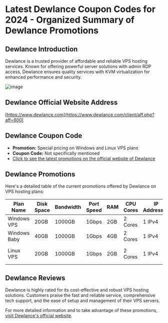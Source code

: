 # Latest Dewlance Coupon Codes for 2024 - Organized Summary of Dewlance Promotions

## Dewlance Introduction
Dewlance is a trusted provider of affordable and reliable VPS hosting services. Known for offering powerful server solutions with admin RDP access, Dewlance ensures quality services with KVM virtualization for enhanced performance and security.

![image](https://github.com/lbloomberg65/Dewlance/assets/167662137/f537b5d0-4352-4cbb-b8bf-15d5846055b7)

## Dewlance Official Website Address
[https://www.dewlance.com](https://www.dewlance.com/client/aff.php?aff=600)

## Dewlance Coupon Code
- **Promotion:** Special pricing on Windows and Linux VPS plans
- **Coupon Code:** Not specifically mentioned
- [Click to see the latest promotions on the official website of Dewlance](https://www.dewlance.com/client/aff.php?aff=600)

## Dewlance Promotions
Here's a detailed table of the current promotions offered by Dewlance on VPS hosting plans:

| Plan Name      | Disk Space | Bandwidth | Port Speed | RAM | CPU Cores | IP Addresses | Admin Access | Price/Month | Order Link                                      |
|----------------|------------|-----------|------------|-----|-----------|--------------|--------------|-------------|-------------------------------------------------|
| Windows VPS    | 20GB       | 1000GB    | 1Gbps      | 2GB | 2 Cores   | 1 IPv4       | Full RDP     | $7          | [Order Now](https://www.dewlance.com/client/aff.php?aff=600) |
| Windows Baby   | 40GB       | 1000GB    | 1Gbps      | 4GB | 2 Cores   | 1 IPv4       | Full RDP     | $10         | [Order Now](https://www.dewlance.com/client/aff.php?aff=600) |
| Linux VPS      | 20GB       | 1000GB    | 1Gbps      | 2GB | 2 Cores   | 1 IPv4       | Full Root    | $7          | [Order Linux VPS](https://www.dewlance.com/client/aff.php?aff=600) |

## Dewlance Reviews
Dewlance is highly rated for its cost-effective and robust VPS hosting solutions. Customers praise the fast and reliable service, comprehensive tech support, and the ease of setup and management of their VPS servers.

For more detailed information and to take advantage of these promotions, [visit Dewlance's official website](https://www.dewlance.com/client/aff.php?aff=600).


